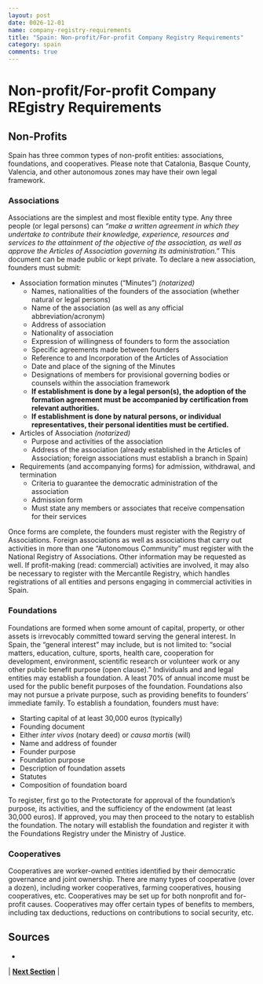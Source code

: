 ```yaml
---
layout: post
date: 0026-12-01
name: company-registry-requirements
title: "Spain: Non-profit/For-profit Company Registry Requirements"
category: spain
comments: true
---
```

# Non-profit/For-profit Company REgistry Requirements

## Non-Profits

Spain has three common types of non-profit entities: associations, foundations, and cooperatives. Please note that Catalonia, Basque County, Valencia, and other autonomous zones may have their own legal framework. 

### Associations
Associations are the simplest and most flexible entity type. Any three people (or legal persons) can *“make a written agreement in which they undertake to contribute their knowledge, experience, resources and services to the attainment of the objective of the association, as well as approve the Articles of Association governing its administration.”* This document can be made public or kept private. 
To declare a new association, founders must submit:
- Association formation minutes (“Minutes”) *(notarized)*
  - Names, nationalities of the founders of the association (whether natural or legal persons)
  - Name of the association (as well as any official abbreviation/acronym)
  - Address of association
  - Nationality of association
  - Expression of willingness of founders to form the association
  - Specific agreements made between founders
  - Reference to and Incorporation of the Articles of Association
  - Date and place of the signing of the Minutes 
  - Designations of members for provisional governing bodies or counsels within the association framework
  - **If establishment is done by a legal person(s), the adoption of the formation agreement must be accompanied by certification from relevant authorities.**
  - **If establishment is done by natural persons, or individual representatives, their personal identities must be certified.**
- Articles of Association *(notarized)*
  - Purpose and activities of the association
  - Address of the association (already established in the Articles of Association; foreign associations must establish a branch in Spain)
- Requirements (and accompanying forms) for admission, withdrawal, and termination
  - Criteria to guarantee the democratic administration of the association
  - Admission form
  - Must state any members or associates that receive compensation for their services

Once forms are complete, the founders must register with the Registry of Associations. Foreign associations as well as associations that carry out activities in more than one “Autonomous Community” must register with the National Registry of Associations. Other information may be requested as well. 
If profit-making (read: commercial) activities are involved, it may also be necessary to register with the Mercantile Registry, which handles registrations of all entities and persons engaging in commercial activities in Spain. 
 
### Foundations
Foundations are formed when some amount of capital, property, or other assets is irrevocably committed toward serving the general interest. In Spain, the “general interest” may include, but is not limited to: 
“social matters, education, culture, sports, health care, cooperation for development, environment, scientific research or volunteer work or any other public benefit purpose (open clause).” 
Individuals and and legal entities may establish a foundation. A least 70% of annual income must be used for the public benefit purposes of the foundation. Foundations also may not pursue a private purpose, such as providing benefits to founders’ immediate family. 
To establish a foundation, founders must have:
- Starting capital of at least 30,000 euros (typically) 
- Founding document
- Either *inter vivos* (notary deed) or *causa mortis* (will)
- Name and address of founder
- Founder purpose
- Foundation purpose
- Description of foundation assets
- Statutes
- Composition of foundation board

To register, first go to the Protectorate for approval of the foundation’s purpose, its activities, and the sufficiency of the endowment (at least 30,000 euros). If approved, you may then proceed to the notary to establish the foundation. The notary will establish the foundation and register it with the Foundations Registry under the Ministry of Justice. 

### Cooperatives
Cooperatives are worker-owned entities identified by their democratic governance and joint ownership. There are many types of cooperative (over a dozen), including worker cooperatives, farming cooperatives, housing cooperatives, etc. Cooperatives may be set up for both nonprofit and for-profit causes. 
Cooperatives may offer certain types of benefits to members, including tax deductions, reductions on contributions to social security, etc.  



Sources
---
- 


| **[Next Section]( https://neo-project.github.io/global-blockchain-compliance-hub//spain/spain-team-member-nationality-requirements.html)** |

